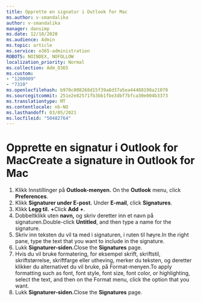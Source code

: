```yaml
---
title: Opprette en signatur i Outlook for Mac
ms.author: v-smandalika
author: v-smandalika
manager: dansimp
ms.date: 12/18/2020
ms.audience: Admin
ms.topic: article
ms.service: o365-administration
ROBOTS: NOINDEX, NOFOLLOW
localization_priority: Normal
ms.collection: Adm_O365
ms.custom:
- "1200009"
- "7310"
ms.openlocfilehash: b970c008268d15f39a8d37a5ea44488198a21070
ms.sourcegitcommit: 251e2e82571fb3bb1fbe3dbf7bfca30e004b3373
ms.translationtype: MT
ms.contentlocale: nb-NO
ms.lasthandoff: 03/05/2021
ms.locfileid: "50482764"
---
```

# <a name="create-a-signature-in-outlook-for-mac"></a><span data-ttu-id="93820-102">Opprette en signatur i Outlook for Mac</span><span class="sxs-lookup"><span data-stu-id="93820-102">Create a signature in Outlook for Mac</span></span>

1.  <span data-ttu-id="93820-103">Klikk Innstillinger på **Outlook-menyen.** </span><span class="sxs-lookup"><span data-stu-id="93820-103">On the **Outlook** menu, click **Preferences**.</span></span>
2.  <span data-ttu-id="93820-104">Klikk **Signaturer under E-post.** </span><span class="sxs-lookup"><span data-stu-id="93820-104">Under **E-mail**, click **Signatures**.</span></span>
3.  <span data-ttu-id="93820-105">Klikk **Legg til.** **+**</span><span class="sxs-lookup"><span data-stu-id="93820-105">Click **Add** **+**.</span></span>
4.  <span data-ttu-id="93820-106">Dobbeltklikk uten **navn,** og skriv deretter inn et navn på signaturen.</span><span class="sxs-lookup"><span data-stu-id="93820-106">Double-click **Untitled**, and then type a name for the signature.</span></span>
5.  <span data-ttu-id="93820-107">Skriv inn teksten du vil ta med i signaturen, i ruten til høyre.</span><span class="sxs-lookup"><span data-stu-id="93820-107">In the right pane, type the text that you want to include in the signature.</span></span>
6.  <span data-ttu-id="93820-108">Lukk **Signaturer-siden.**</span><span class="sxs-lookup"><span data-stu-id="93820-108">Close the **Signatures** page.</span></span>
7.  <span data-ttu-id="93820-109">Hvis du vil bruke formatering, for eksempel skrift, skriftstil, skriftstørrelse, skriftfarge eller utheving, merker du teksten, og deretter klikker du alternativet du vil bruke, på Format-menyen.</span><span class="sxs-lookup"><span data-stu-id="93820-109">To apply formatting such as font, font style, font size, font color, or highlighting, select the text, and then on the Format menu, click the option that you want.</span></span>
8.  <span data-ttu-id="93820-110">Lukk **Signaturer-siden.**</span><span class="sxs-lookup"><span data-stu-id="93820-110">Close the **Signatures** page.</span></span>
